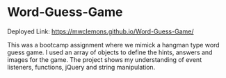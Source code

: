 # Word-Guess-Game

Deployed Link: https://mwclemons.github.io/Word-Guess-Game/

This was a bootcamp assignment where we mimick a hangman type word guess game.  I used an array of objects to define the hints, answers and images for the game. The project shows my understanding of event listeners, functions, jQuery and string manipulation.

